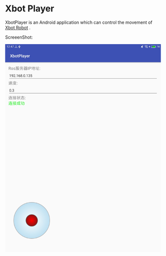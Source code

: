 # Xbot Player   

XbotPlayer is an Android application which can control the movement of  [Xbot Robot](http://robots.ros.org/xbot/) . 

ScreeenShot:

![screenshot](image/screenshot.jpg)